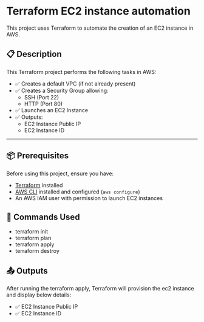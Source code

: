 # Terraform EC2 instance automation
This project uses Terraform to automate the creation of an EC2 instance in AWS. 

## 📋 Description

This Terraform project performs the following tasks in AWS:

- ✅ Creates a default VPC (if not already present)
- ✅ Creates a Security Group allowing:
  - SSH (Port 22)
  - HTTP (Port 80)
- ✅ Launches an EC2 Instance
- ✅ Outputs:
  - EC2 Instance Public IP
  - EC2 Instance ID

---

## 📦 Prerequisites

Before using this project, ensure you have:

- [Terraform](https://developer.hashicorp.com/terraform/downloads) installed
- [AWS CLI](https://docs.aws.amazon.com/cli/latest/userguide/getting-started-install.html) installed and configured (`aws configure`)
- An AWS IAM user with permission to launch EC2 instances

## 🚀 Commands Used

- terraform init
- terraform plan
- terraform apply
- terraform destroy


## 📤 Outputs
  
After running the terraform apply, Terraform will provision the ec2 instance and display below details:
- ✅ EC2 Instance Public IP
- ✅ EC2 Instance ID

